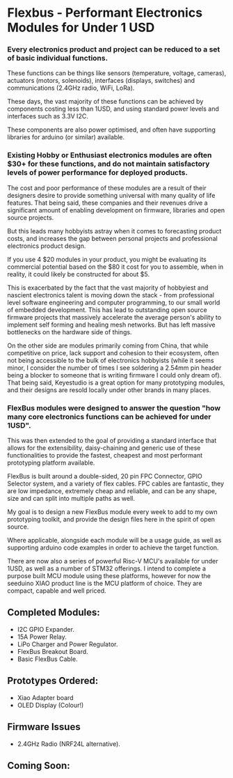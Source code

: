 # Flexbus - Performant Electronics Modules for Under 1 USD

### Every electronics product and project can be reduced to a set of basic individual functions. 

These functions can be things like sensors (temperature, voltage, cameras), actuators (motors, solenoids), interfaces (displays, switches) and communications (2.4GHz radio, WiFi, LoRa).

These days, the vast majority of these functions can be achieved by components costing less than 1USD, and using standard power levels and interfaces such as 3.3V I2C.

These components are also power optimised, and often have supporting libraries for arduino (or similar) available.

### Existing Hobby or Enthusiast electronics modules are often $30+ for these functions, and do not maintain satisfactory levels of power performance for deployed products. 

The cost and poor performance of these modules are a result of their designers desire to provide something universal with many quality of life features. That being said, these companies and their revenues drive a significant amount of enabling development on firmware, libraries and open source projects.

But this leads many hobbyists astray when it comes to forecasting product costs, and increases the gap between personal projects and professional electronics product design. 

If you use 4 $20 modules in your product, you might be evaluating its commercial potential based on the $80 it cost for you to assemble, when in reality, it could likely be constructed for about $5.

This is exacerbated by the fact that the vast majority of hobbyiest and nascient electronics talent is moving down the stack - from professional level software engineering and computer programming, to our small world of embedded development. This has lead to outstanding open source firmware projects that massively accelerate the average person's ability to implement self forming and healing mesh networks. But has left massive bottlenecks on the hardware side of things.

On the other side are modules primarily coming from China, that while competitive on price, lack support and cohesion to their ecosystem, often not being accessible to the bulk of electronics hobbyists (while it seems minor, I consider the number of times I see soldering a 2.54mm pin header being a blocker to someone that is writing firmware I could only dream of). That being said, Keyestudio is a great option for many prototyping modules, and their designs are resold locally under other brands in many places.

### FlexBus modules were designed to answer the question "how many core electronics functions can be achieved for under 1USD".

This was then extended to the goal of providing a standard interface that allows for the extensibility, daisy-chaining and generic use of these functionalities to provide the fastest, cheapest and most performant prototyping platform available.

FlexBus is built around a double-sided, 20 pin FPC Connector, GPIO Selector system, and a variety of flex cables. FPC cables are fantastic, they are low impedance, extremely cheap and reliable, and can be any shape, size and can split into multiple paths as well.

My goal is to design a new FlexBus module every week to add to my own prototyping toolkit, and provide the design files here in the spirit of open source.

Where applicable, alongside each module will be a usage guide, as well as supporting arduino code examples in order to achieve the target function.

There are now also a series of powerful Risc-V MCU's available for under 1USD, as well as a number of STM32 offerings. I intend to complete a purpose built MCU module using these platforms, however for now the seeduino XIAO product line is the MCU platform of choice. They are compact, capable and well priced.

## Completed Modules:
- I2C GPIO Expander.
- 15A Power Relay.
- LiPo Charger and Power Regulator.
- FlexBus Breakout Board.
- Basic FlexBus Cable.

## Prototypes Ordered:
- Xiao Adapter board
- OLED Display (Colour!)

## Firmware Issues
-  2.4GHz Radio (NRF24L alternative).
  
## Coming Soon:
